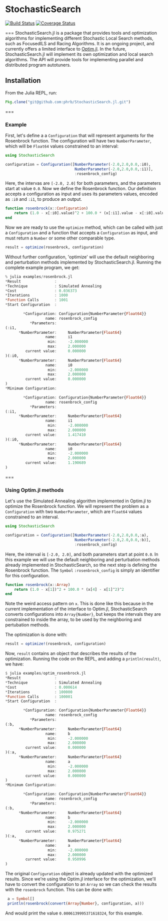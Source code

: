 # StochasticSearch
[![Build Status](https://travis-ci.org/phrb/StochasticSearch.jl.svg?branch=master)](https://travis-ci.org/phrb/StochasticSearch.jl)
[![Coverage Status](https://coveralls.io/repos/phrb/StochasticSearch.jl/badge.svg?branch=master)](https://coveralls.io/r/phrb/StochasticSearch.jl?branch=master)

===
StochasticSearch.jl is a package that provides tools and optimization algorithms for implementing different Stochastic Local Search methods, such as FocusedILS and Racing Algorithms. It is an ongoing project, and currently offers a limited interface to [Optim.jl](https://github.com/JuliaOpt/Optim.jl). In the future, StochasticSearch.jl will implement its own optimization and local search algorithms. The API will provide tools for implementing parallel and distributed program autotuners.

## Installation
From the Julia REPL, run:
```jl
Pkg.clone("git@github.com:phrb/StochasticSearch.jl.git")
```
===
### Example
First, let's define a a ```Configuration``` that will represent arguments for the Rosenbrock function. The configuration will have two ```NumberParameter```, which will be ```Float64``` values constrained to an interval:
```jl
using StochasticSearch

configuration = Configuration([NumberParameter(-2.0,2.0,0.0,:i0),
                               NumberParameter(-2.0,2.0,0.0,:i1)],
                               :rosenbrock_config)
```
Here, the intervas are ```[-2.0, 2.0]``` for both parameters, and the parameters start at value ```0.0```. Now we define the Rosenbrock function. Our definition accepts a configuration as input and uses its parameters values, encoded as ```:i0``` and ```:i1```, to produce an output.
```jl
function rosenbrock(x::Configuration)
    return (1.0 - x[:i0].value)^2 + 100.0 * (x[:i1].value - x[:i0].value^2)^2
end
```
Now we are ready to use the ```optimize``` method, which can be called with just a ```Configuration``` and a function that accepts a ```Configuration``` as input, and must return a ```Number``` or some other comparable type.
```jl
result = optimize(rosenbrock, configuration)
```
Without further configuration, 'optimize' will use the default neighboring and perturbation methods implemented by StochasticSearch.jl. Running the complete example program, we get:
```jl
% julia examples/rosenbrock.jl      
*Result               :
*Technique            : Simulated Annealing
*Cost                 : 0.036373
*Iterations           : 1000
*Function Calls       : 1001
*Start Configuration  :

        *Configuration: Configuration{NumberParameter{Float64}}
                  name: rosenbrock_config
           *Parameters:
(:i1,
      *NumberParameter:     NumberParameter{Float64}
                  name:     i1
                   min:     -2.000000
                   max:     2.000000
         current value:     0.000000
)(:i0,
      *NumberParameter:     NumberParameter{Float64}
                  name:     i0
                   min:     -2.000000
                   max:     2.000000
         current value:     0.000000
)
*Minimum Configuration:

        *Configuration: Configuration{NumberParameter{Float64}}
                  name: rosenbrock_config
           *Parameters:
(:i1,
      *NumberParameter:     NumberParameter{Float64}
                  name:     i1
                   min:     -2.000000
                   max:     2.000000
         current value:     1.417410
)(:i0,
      *NumberParameter:     NumberParameter{Float64}
                  name:     i0
                   min:     -2.000000
                   max:     2.000000
         current value:     1.190689
)
```
===
### Using Optim.jl methods
Let's use the Simulated Annealing algorithm implemented in Optim.jl to optimize the Rosenbrock function. We will represent the problem as a ```Configuration``` with two ```NumberParameter```, which are ```Float64``` values constrained to an interval.
```jl
using StochasticSearch

configuration = Configuration([NumberParameter(-2.0,2.0,0.0,:a), 
                               NumberParameter(-2.0,2.0,0.0,:b)],
                               :rosenbrock_config)
```
Here, the interval is ```[-2.0, 2.0]```, and both parameters start at point ```0.0```. In this example we will use the default neighboring and perturbation methods already implemented in StochasticSearch, so the next step is defining the Rosenbrock function. The ```Symbol``` ```:rosenbrock_config``` is simply an identifier for this configuration.
```jl
function rosenbrock(x::Array)
    return (1.0 - x[1])^2 + 100.0 * (x[4] - x[1]^2)^2
end
```
Note the weird access pattern on ```x```. This is done like this because in the current implementation of the interface to Optim.jl, StochasticSearch converts configurations into ```Array{Number}```, but keeps the intervals they are constrained to inside the array, to be used by the neighboring and pertubation methods.

The optimization is done with:
```jl
result = optimize!(rosenbrock, configuration)
```
Now, ```result``` contains an object that describes the results of the optimization. Running the code on the REPL, and adding a ```println(result)```, we have:
```jl
$ julia examples/optim_rosenbrock.jl
*Result               :
*Technique            : Simulated Annealing
*Cost                 : 0.000614
*Iterations           : 100000
*Function Calls       : 100001
*Start Configuration  :

        *Configuration: Configuration{NumberParameter{Float64}}
                  name: rosenbrock_config
           *Parameters:
(:b,
      *NumberParameter:     NumberParameter{Float64}
                  name:     b
                   min:     -2.000000
                   max:     2.000000
         current value:     0.000000
)(:a,
      *NumberParameter:     NumberParameter{Float64}
                  name:     a
                   min:     -2.000000
                   max:     2.000000
         current value:     0.000000
)
*Minimum Configuration:

        *Configuration: Configuration{NumberParameter{Float64}}
                  name: rosenbrock_config
           *Parameters:
(:b,
      *NumberParameter:     NumberParameter{Float64}
                  name:     b
                   min:     -2.000000
                   max:     2.000000
         current value:     0.975271
)(:a,
      *NumberParameter:     NumberParameter{Float64}
                  name:     a
                   min:     -2.000000
                   max:     2.000000
         current value:     0.950996
)
```
The original ```Configuration``` object is already updated with the optimized results. Since we're using the Optim.jl interface for the optimization, we'll have to convert the configuration to an ```Array``` so we can check the results with the ```rosenbrock``` function. This can be done with:
```jl
 a = Symbol[]
 println(rosenbrock(convert(Array{Number}, configuration, a)))
```
And would print the value ```0.0006139995371618324```, for this example.
